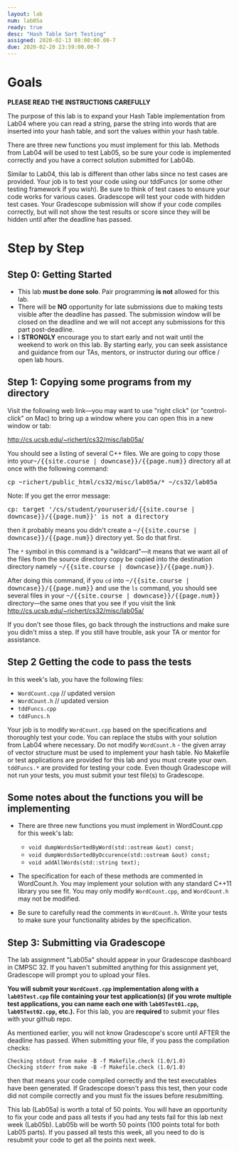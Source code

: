 ```yaml
---
layout: lab
num: lab05a
ready: true
desc: "Hash Table Sort Testing"
assigned: 2020-02-13 08:00:00.00-7
due: 2020-02-20 23:59:00.00-7
---
```


# Goals

<b>PLEASE READ THE INSTRUCTIONS CAREFULLY</b>

The purpose of this lab is to expand your Hash Table implementation from Lab04 where you can read a string, parse the string into words that are inserted into your hash table, and sort the values within your hash table.

There are three new functions you must implement for this lab. Methods from Lab04 will be used to test Lab05, so be sure your code is implemented correctly and you have a correct solution submitted for Lab04b.

Similar to Lab04, this lab is different than other labs since no test cases are provided. Your job is to test your code using our tddFuncs (or some other testing framework if you wish). Be sure to think of test cases to ensure your code works for various cases. Gradescope will test your code with hidden test cases. Your Gradescope submission will show if your code compiles correctly, but will not show the test results or score since they will be hidden until after the deadline has passed.

# Step by Step 

## Step 0: Getting Started

* This lab <b>must be done solo</b>. Pair programming <b>is not</b> allowed for this lab.
* There will be <b>NO</b> opportunity for late submissions due to making tests visible after the deadline has passed. The submission window will be closed on the deadline and we will not accept any submissions for this part post-deadline.
* I <b>STRONGLY</b> encourage you to start early and not wait until the weekend to work on this lab. By starting early, you can seek assistance and guidance from our TAs, mentors, or instructor during our office / open lab hours.

## Step 1: Copying some programs from my directory 

Visit the following web link—you may want to use "right click" (or "control-click" on Mac) to bring up a window where you can open this in a new window or tab:

<http://cs.ucsb.edu/~richert/cs32/misc/lab05a/>

You should see a listing of several C++ files. We are going to copy those into your<tt>~/{{site.course | downcase}}/{{page.num}}</tt> directory all at once with the following command:

<div>
<tt>cp ~richert/public_html/cs32/misc/lab05a/* ~/cs32/lab05a</tt>
</div>

Note: If you get the error message:

<div>
<tt>cp: target '/cs/student/youruserid/{{site.course | downcase}}/{{page.num}}' is not a directory</tt>
</div>

then it probably means you didn't create a <tt>~/{{site.course | downcase}}/{{page.num}}</tt> directory yet. So do that first.

The `*` symbol in this command is a "wildcard"—it means that we want all of the files from the source directory copy be copied into the destination directory namely <tt>~/{{site.course | downcase}}/{{page.num}}</tt>.

After doing this command, if you `cd` into <tt>~/{{site.course | downcase}}/{{page.num}}</tt> and use the `ls` command, you should see several files in your <tt>~/{{site.course | downcase}}/{{page.num}}</tt> directory&mdash;the same ones that you see if you visit the link <http://cs.ucsb.edu/~richert/cs32/misc/lab05a/>

If you don't see those files, go back through the instructions and make sure you didn't miss a step. If you still have trouble, ask your TA or mentor for assistance.

## Step 2 Getting the code to pass the tests

In this week's lab, you have the following files:

* `WordCount.cpp` // updated version
* `WordCount.h` // updated version
* `tddFuncs.cpp`
* `tddFuncs.h`

Your job is to modify `WordCount.cpp` based on the specifications and thoroughly test your code. You can replace the stubs with your solution from Lab04 where necessary. Do not modify `WordCount.h` - the given array of vector structure must be used to implement your hash table. No Makefile or test applications are provided for this lab and you must create your own. `tddFuncs.*` are provided for testing your code. Even though Gradescope will not run your tests, you must submit your test file(s) to Gradescope.

## Some notes about the functions you will be implementing

* There are three new functions you must implement in WordCount.cpp for this week's lab:

	* `void dumpWordsSortedByWord(std::ostream &out) const;`
	* `void dumpWordsSortedByOccurence(std::ostream &out) const;`
	* `void addAllWords(std::string text);`

* The specification for each of these methods are commented in WordCount.h. You may implement your solution with any standard C++11 library you see fit. You may only modify `WordCount.cpp`, and `WordCount.h` may not be modified.

* Be sure to carefully read the comments in `WordCount.h`. Write your tests to make sure your functionality abides by the specification.

## Step 3: Submitting via Gradescope

The lab assignment "Lab05a" should appear in your Gradescope dashboard in CMPSC 32. If you haven't submitted anything for this assignment yet, Gradescope will prompt you to upload your files.

<b>You will submit your `WordCount.cpp` implementation along with a `lab05Test.cpp` file containing your test application(s) (if you wrote multiple test applications, you can name each one with `lab05Test01.cpp`, `lab05Test02.cpp`, etc.).</b> For this lab, you are <b>required</b> to submit your files with your github repo.

As mentioned earlier, you will not know Gradescope's score until AFTER the deadline has passed. When submitting your file, if you pass the compilation checks:

```
Checking stdout from make -B -f Makefile.check (1.0/1.0)
Checking stderr from make -B -f Makefile.check (1.0/1.0)
```

then that means your code compiled correctly and the test executables have been generated. If Gradescope doesn't pass this test, then your code did not compile correctly and you must fix the issues before resubmitting.

This lab (Lab05a) is worth a total of 50 points. You will have an opportunity to fix your code and pass all tests if you had any tests fail for this lab next week (Lab05b). Lab05b will be worth 50 points (100 points total for both Lab05 parts). If you passed all tests this week, all you need to do is resubmit your code to get all the points next week.

